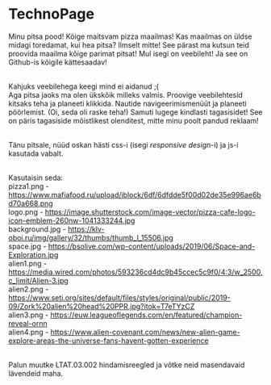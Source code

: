 # TechnoPage

Minu pitsa pood! Kõige maitsvam pizza maailmas! Kas maailmas on üldse midagi toredamat, kui hea pitsa? Ilmselt mitte! See pärast ma kutsun teid proovida maailma kõige parimat pitsat! Mul isegi on veebileht! Ja see on Github-is kõigile kättesaadav!<br><br>

Kahjuks veebilehega keegi mind ei aidanud ;(<br>
Aga pitsa jaoks ma olen ükskõik milleks valmis. Proovige veebilehtesid kitsaks teha ja planeeti klikkida. Nautide navigeerimismenüüt ja planeeti pöörlemist. (Oi, seda oli raske teha!) Samuti lugege kindlasti tagasisidet! See on päris tagasiside mõistlikest olenditest, mitte minu poolt pandud reklaam!<br><br>

Tänu pitsale, nüüd oskan hästi css-i (isegi <i>responsive design</i>-i) ja js-i kasutada vabalt.<br><br>

Kasutaisin seda:
<br>pizza1.png - https://www.mafiafood.ru/upload/iblock/6df/6dfdde5f00d02de35e996ae6bd70a668.png
<br>logo.png - https://image.shutterstock.com/image-vector/pizza-cafe-logo-icon-emblem-260nw-1041333244.jpg
<br>background.jpg - https://klv-oboi.ru/img/gallery/32/thumbs/thumb_l_15506.jpg
<br>space.jpg - https://bsolive.com/wp-content/uploads/2019/06/Space-and-Exploration.jpg
<br>alien1.png - https://media.wired.com/photos/593236cd4dc9b45ccec5c9f0/4:3/w_2500,c_limit/Alien-3.jpg
<br>alien2.png - https://www.seti.org/sites/default/files/styles/original/public/2019-09/Zork%20alien%20head%20PPR.jpg?itok=T7eTYzCZ
<br>alien3.png - https://euw.leagueoflegends.com/en/featured/champion-reveal-ornn
<br>alien4.png - https://www.alien-covenant.com/news/new-alien-game-explore-areas-the-universe-fans-havent-gotten-experience
<br><br>

Palun muutke LTAT.03.002 hindamisreegled ja võtke neid masendavaid lävendeid maha.